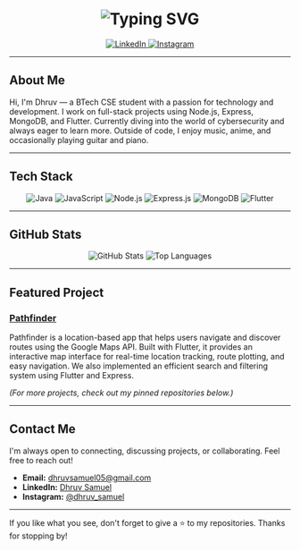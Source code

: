 <h1 align="center">
  <img src="https://readme-typing-svg.demolab.com?font=Fira+Code&size=30&pause=1000&color=00F7FF&center=true&vCenter=true&width=435&lines=Hi%2C+I'm+Dhruv!;A+Developer+%F0%9F%92%BB;Cybersec+Enthusiast+%F0%9F%A5%B7;Flutter+%26+Backend+Dev+%F0%9F%97%84%EF%B8%8F" alt="Typing SVG" />
</h1>

<p align="center">
  <a href="https://www.linkedin.com/in/dhruv-samuel-0211a527a/">
    <img src="https://img.shields.io/badge/LinkedIn-2ecc71?style=for-the-badge&logo=linkedin&logoColor=white" alt="LinkedIn" />
  </a>
  <a href="https://www.instagram.com/dhruv_samuel/">
    <img src="https://img.shields.io/badge/Instagram-2ecc71?style=for-the-badge&logo=instagram&logoColor=white" alt="Instagram" />
  </a>
</p>

---

## About Me

Hi, I'm Dhruv — a BTech CSE student with a passion for technology and development. I work on full-stack projects using Node.js, Express, MongoDB, and Flutter. Currently diving into the world of cybersecurity and always eager to learn more. Outside of code, I enjoy music, anime, and occasionally playing guitar and piano.

---

## Tech Stack

<div align="center">
  <img src="https://img.shields.io/badge/Java-ED8B00?style=for-the-badge&logo=java&logoColor=white" alt="Java" />
  <img src="https://img.shields.io/badge/JavaScript-F7DF1E?style=for-the-badge&logo=javascript&logoColor=black" alt="JavaScript" />
  <img src="https://img.shields.io/badge/Node.js-339933?style=for-the-badge&logo=node.js&logoColor=white" alt="Node.js" />
  <img src="https://img.shields.io/badge/Express.js-2ecc71?style=for-the-badge&logo=express&logoColor=white" alt="Express.js" />
  <img src="https://img.shields.io/badge/MongoDB-4EA94B?style=for-the-badge&logo=mongodb&logoColor=white" alt="MongoDB" />
  <img src="https://img.shields.io/badge/Flutter-02569B?style=for-the-badge&logo=flutter&logoColor=white" alt="Flutter" />
</div>

---

## GitHub Stats

<div align="center">
  <img src="https://github-readme-stats.vercel.app/api?username=xponent-dmg&show_icons=true&theme=vue" alt="GitHub Stats" />
  <img src="https://github-readme-stats.vercel.app/api/top-langs/?username=xponent-dmg&layout=compact&theme=vue" alt="Top Languages" />
</div>

---

## Featured Project

### [Pathfinder](https://github.com/Embontooth/pathfinder_Dhruv)
Pathfinder is a location-based app that helps users navigate and discover routes using the Google Maps API. Built with Flutter, it provides an interactive map interface for real-time location tracking, route plotting, and easy navigation. We also implemented an efficient search and filtering system using Flutter and Express.

*(For more projects, check out my pinned repositories below.)*

---

## Contact Me

I'm always open to connecting, discussing projects, or collaborating. Feel free to reach out!

- **Email:** [dhruvsamuel05@gmail.com](mailto:dhruvsamuel05@gmail.com)
- **LinkedIn:** [Dhruv Samuel](https://www.linkedin.com/in/dhruv-samuel-0211a527a/)
- **Instagram:** [@dhruv_samuel](https://www.instagram.com/dhruv_samuel/)

---

If you like what you see, don't forget to give a ⭐ to my repositories. Thanks for stopping by!
